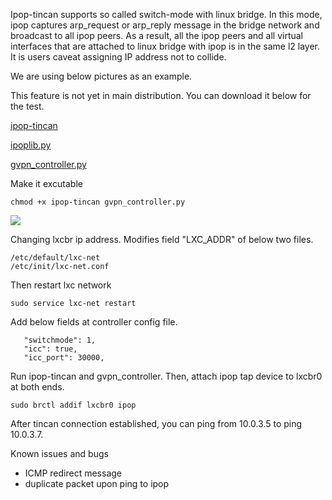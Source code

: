 Ipop-tincan supports so called switch-mode with linux bridge. In this mode, ipop captures arp_request or arp_reply message in the bridge network and broadcast to all ipop peers. As a result, all the ipop peers and all virtual interfaces that are attached to linux bridge with ipop is in the same l2 layer. It is users caveat assigning IP address not to collide. 

We are using below pictures as an example. 

This feature is not yet in main distribution. You can download it below for the test.

[ipop-tincan](http://www.acis.ufl.edu/~xetron/ipop-project/ipop-tincan)

[ipoplib.py](https://raw.githubusercontent.com/ipop-project/controllers/devel/src/ipoplib.py)

[gvpn_controller.py](https://raw.githubusercontent.com/ipop-project/controllers/devel/src/gvpn_controller.py)


Make it excutable
```
chmod +x ipop-tincan gvpn_controller.py
```


![](http://www.acis.ufl.edu/~xetron/ipop-project/switchmode.png)

Changing lxcbr ip address. Modifies field "LXC_ADDR" of below two files.

```
/etc/default/lxc-net
/etc/init/lxc-net.conf
```

Then restart lxc network

```
sudo service lxc-net restart
```

Add below fields at controller config file. 
```
   "switchmode": 1,
   "icc": true,
   "icc_port": 30000,
```
Run ipop-tincan and gvpn_controller. 
Then, attach ipop tap device to lxcbr0 at both ends. 

```
sudo brctl addif lxcbr0 ipop
```

After tincan connection established, you can ping from 10.0.3.5 to ping 10.0.3.7.  


Known issues and bugs
 - ICMP redirect message
 - duplicate packet upon ping to ipop